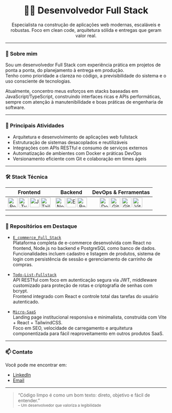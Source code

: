 <h1 align="center">👨‍💻 Desenvolvedor Full Stack</h1>

<p align="center">
Especialista na construção de aplicações web modernas, escaláveis e robustas.  
Foco em clean code, arquitetura sólida e entregas que geram valor real.
</p>

---

### 🚀 Sobre mim

Sou um desenvolvedor Full Stack com experiência prática em projetos de ponta a ponta, do planejamento à entrega em produção.  
Tenho como prioridade a clareza no código, a previsibilidade do sistema e o uso consciente de tecnologias.

Atualmente, concentro meus esforços em stacks baseadas em JavaScript/TypeScript, construindo interfaces ricas e APIs performáticas, sempre com atenção à manutenibilidade e boas práticas de engenharia de software.

---

### 💼 Principais Atividades

- Arquitetura e desenvolvimento de aplicações web fullstack  
- Estruturação de sistemas desacoplados e reutilizáveis  
- Integrações com APIs RESTful e consumo de serviços externos  
- Automatização de ambientes com Docker e práticas DevOps  
- Versionamento eficiente com Git e colaboração em times ágeis  

---

### 🛠️ Stack Técnica

| Frontend | Backend | DevOps & Ferramentas |
|:--------:|:-------:|:--------------------:|
| <img src="https://cdn.jsdelivr.net/gh/devicons/devicon/icons/react/react-original.svg" width="30" title="React"/> <img src="https://cdn.jsdelivr.net/gh/devicons/devicon/icons/typescript/typescript-plain.svg" width="30" title="TypeScript"/> <img src="https://cdn.jsdelivr.net/gh/devicons/devicon/icons/javascript/javascript-plain.svg" width="30" title="JavaScript"/> <img src="https://cdn.jsdelivr.net/gh/devicons/devicon@latest/icons/tailwindcss/tailwindcss-original.svg" width="30" title="TailwindCSS"/> | <img src="https://cdn.jsdelivr.net/gh/devicons/devicon/icons/nodejs/nodejs-plain.svg" width="30" title="Node.js"/> <img src="https://cdn.jsdelivr.net/gh/devicons/devicon/icons/express/express-original.svg" width="30" title="Express"/> <img src="https://cdn.jsdelivr.net/gh/devicons/devicon/icons/postgresql/postgresql-plain.svg" width="30" title="PostgreSQL"/> | <img src="https://cdn.jsdelivr.net/gh/devicons/devicon/icons/docker/docker-plain.svg" width="30" title="Docker"/> <img src="https://cdn.jsdelivr.net/gh/devicons/devicon/icons/git/git-plain.svg" width="30" title="Git"/> <img src="https://cdn.jsdelivr.net/gh/devicons/devicon/icons/github/github-original.svg" width="30" title="GitHub"/> <img src="https://cdn.jsdelivr.net/gh/devicons/devicon/icons/vite/vite-original.svg" width="30" title="Vite"/> |

---

### 📂 Repositórios em Destaque

- [`E_commerce_Full_Stack`](https://github.com/CesarDanilo/E_commerce_Full_Stack)  
  Plataforma completa de e-commerce desenvolvida com React no frontend, Node.js no backend e PostgreSQL como banco de dados.  
  Funcionalidades incluem cadastro e listagem de produtos, sistema de login com persistência de sessão e gerenciamento de carrinho de compras.

- [`Todo-List-Fullstack`](https://github.com/CesarDanilo/Todo-List-Fullstack)  
  API RESTful com foco em autenticação segura via JWT, middleware customizado para proteção de rotas e criptografia de senhas com bcrypt.  
  Frontend integrado com React e controle total das tarefas do usuário autenticado.

- [`Micro-SaaS`](https://github.com/CesarDanilo/Micro-SaaS)  
  Landing page institucional responsiva e minimalista, construída com Vite + React + TailwindCSS.  
  Foco em SEO, velocidade de carregamento e arquitetura componentizada para fácil reaproveitamento em outros produtos SaaS.


---

### 📫 Contato

Você pode me encontrar em:
- [LinkedIn](https://www.linkedin.com/in/césar-danilo-396408153)
- [Email](mailto:cesardanilopalacios390@gmail.com)

---

> “Código limpo é como um bom texto: direto, objetivo e fácil de entender.”  
> <sub>– Um desenvolvedor que valoriza a legibilidade</sub>

<!--
### Projetos Selecionados

**[ecommerce](https://github.com/CesarDanilo/ecommerce)**  
Plataforma de e-commerce com foco em escalabilidade e boas práticas de arquitetura web.

**[landing-page-alienware](https://landing-page-alienware-bpw8.vercel.app)**  
Landing page moderna e responsiva inspirada no design da Alienware, feita com React e Tailwind CSS.</br>

**[Todo Master](https://todo-list-fullstack-pi.vercel.app/)**  
Aplicação de lista de tarefas (todo list) com autenticação.



---

### GitHub Activity

<img 
  src="https://github-contributor-stats.vercel.app/api?username=cesardanilo&limit=5&theme=github_dark&combine_all_yearly_contributions=true" 
  alt="GitHub Stats"
/>

---

